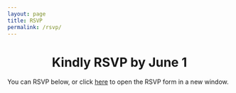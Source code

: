 ```yaml
---
layout: page
title: RSVP
permalink: /rsvp/
---
```

<center><h1>Kindly RSVP by June 1</h1></center>
<p>You can RSVP below, or click <a href="http://paigeandjordan.rsvpify.com">here</a> to open the RSVP form in a new window.</p>

<script type="text/javascript" src="http://app.rsvpify.com/embed/500198167" scrolling="yes"></script><script type="text/javascript" src="http://app.rsvpify.com/js/iframeResizer.min.js"></script><script type="text/javascript">iFrameResize({autoResize: true,checkOrigin: false,heightCalculationMethod: 'max', enablePublicMethods: true}, "#RSVPifyIFrame");</script>